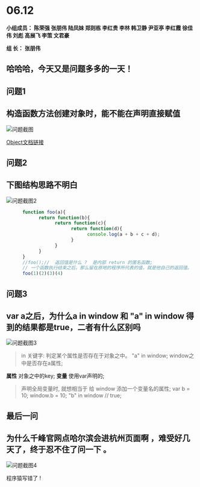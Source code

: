 # **06.12**

**小组成员： 陈荣强 张朋伟 陆凤妹  郑则栋 李红贵 李林 韩卫静 尹亚亭 李红霞  徐佳伟  刘彪  高展飞 李策  文君豪**

**组       长： 张朋伟**



## 哈哈哈，今天又是问题多多的一天！



## 问题1   

##  构造函数方法创建对象时，能不能在声明直接赋值


![问题截图](https://upload-images.jianshu.io/upload_images/12728563-c3a6810eca630794.png?imageMogr2/auto-orient/strip%7CimageView2/2/w/1240)

[Object文档链接](https://developer.mozilla.org/zh-CN/docs/Web/JavaScript/Reference/Global_Objects/Object)

## 问题2    

## 下图结构思路不明白

![问题截图2](https://upload-images.jianshu.io/upload_images/12728563-2a85bff28d5c43ac.png?imageMogr2/auto-orient/strip%7CimageView2/2/w/1240)

```javascript
      function foo(a){
            return function(b){
                  return function(c){
                        return function(d){
                              console.log(a + b + c + d);
                        }
                  }
            }
      }
      //foo();//  返回值是什么 ?  是内部 return 的匿名函数;
      // 一个函数执行结束之后，那么留在原地的程序所代表的值，就是他自己的返回值。
      foo(1)(2)(3)(4)
```

## 问题3  

## var a之后，为什么a in window 和 "a" in window 得到的结果都是true，二者有什么区别吗

![问题截图3](https://upload-images.jianshu.io/upload_images/12728563-b5e367a7a0fa5cf4.png?imageMogr2/auto-orient/strip%7CimageView2/2/w/1240)

>  in 关键字: 判定某个属性是否存在于对象之中。
>  "a"  in  window;  window之中是否存在a属性;

**属性** 对象之中的key;
**变量** 使用var声明的;

> 声明全局变量时, 就想相当于 给 window 添加一个变量名的属性;
> var b = 10;     window.b = 10;
> "b" in window // true;

## 最后一问  

## 为什么千峰官网点哈尔滨会进杭州页面啊 ，难受好几天了，终于忍不住了问一下 。

![问题截图4](https://upload-images.jianshu.io/upload_images/12728563-aedf570ae6107142.png?imageMogr2/auto-orient/strip%7CimageView2/2/w/1240)

程序猿写错了 ! 

